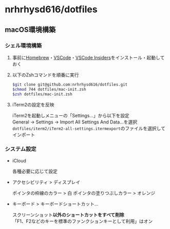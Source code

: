 # nrhrhysd616/dotfiles

## macOS環境構築

### シェル環境構築

1. 事前に[Homebrew](https://brew.sh/ja/)・[VSCode](https://code.visualstudio.com/download)・[VSCode Insiders](https://code.visualstudio.com/insiders/)をインストール・起動しておく

2. 以下のZshコマンドを順番に実行

    ```zsh
    $git clone git@github.com:nrhrhysd616/dotfiles.git
    $chmod 744 dotfiles/mac-init.zsh
    $zsh dotfiles/mac-init.zsh
    ```

3. iTerm2の設定を反映

    iTerm2を起動しメニューの「Settings...」から以下を設定  
    General -> Settings -> Import All Settings And Data...を選択  
    `dotfiles/iterm2/iTerm2-all-settings.itermexport`のファイルを選択してインポート

### システム設定

* iCloud

  各種必要に応じて設定

* アクセシビリティ > ディスプレイ

  ポインタの枠線のカラー > 白
  ポインタの塗りつぶしカラー > オレンジ
  
* キーボード > キーボードショートカット…

  スクリーンショット**以外のショートカットをすべて削除**  
  「F1、F2などのキーを標準のファンクションキーとして利用」はオン
